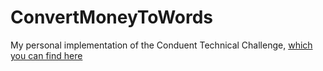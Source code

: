 # ConvertMoneyToWords

My personal implementation of the Conduent Technical Challenge, [which you can find here](https://github.com/RichardBryantConduent/techchallenge)

